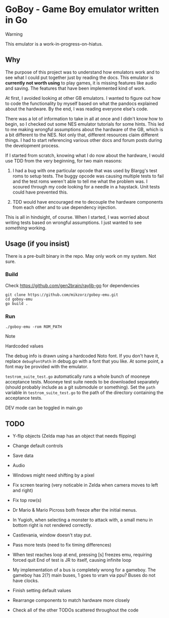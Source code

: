 # GoBoy - Game Boy emulator written in Go

> [!WARNING]
> This emulator is a work-in-progress-on-hiatus.

## Why

 The purpose of this project was to understand how emulators work and to see what I could put together just by reading the docs. This emulator is **currently not worth using** to play games, it is missing features like audio and saving. The features that have been implemented kind of work.  

 At first, I avoided looking at other GB emulators. I wanted to figure out how to code the functionality by myself based on what the pandocs explained about the hardware. By the end, I was reading everyone else's code.

 There was a lot of information to take in all at once and I didn't know how to begin, so I checked out some NES emulator tutorials for some hints. This led to me making wrongful assumptions about the hardware of the GB, which is a bit different to the NES. Not only that, different resources claim different things. I had to start referencing various other docs and forum posts during the development process.

 If I started from scratch, knowing what I do now about the hardware, I would use TDD from the very beginning, for two main reasons:

1) I had a bug with one particular opcode that was used by Blargg's test roms to setup tests. The buggy opcode was causing multiple tests to fail and the test roms weren't able to tell me what the problem was. I scoured through my code looking for a needle in a haystack. Unit tests could have prevented this.

2) TDD would have encouraged me to decouple the hardware components from each other and to use dependency injection.

This is all in hindsight, of course. When I started, I was worried about writing tests based on wrongful assumptions. I just wanted to see *something* working.

## Usage (if you insist)
There is a pre-built binary in the repo. May only work on my system. Not sure.

### Build
Check https://github.com/gen2brain/raylib-go for dependencies
```
git clone https://github.com/mikzorz/goboy-emu.git
cd goboy-emu
go build .
```

### Run  
```
./goboy-emu -rom ROM_PATH
```

> [!NOTE]
> Hardcoded values

 The debug info is drawn using a hardcoded Noto font. If you don't have it, replace `debugFontPath` in debug.go with a font that you like. At some point, a font may be provided with the emulator.

`testrom_suite_test.go` automatically runs a whole bunch of mooneye acceptance tests.
Mooneye test suite needs to be downloaded separately (should probably include as a git submodule or something).
Set the `path` variable in `testrom_suite_test.go` to the path of the directory containing the acceptance tests.

DEV mode can be toggled in main.go

## TODO

- Y-flip objects (Zelda map has an object that needs flipping)
- Change default controls
- Save data
- Audio
- Windows might need shifting by a pixel
- Fix screen tearing (very noticable in Zelda when camera moves to left and right)
- Fix top row(s)
- Dr Mario & Mario Picross both freeze after the initial menus.
- In Yugioh, when selecting a monster to attack with, a small menu in bottom right is not rendered correctly.
- Castlevania, window doesn't stay put.

- Pass more tests (need to fix timing differences)

- When test reaches loop at end, pressing [s] freezes emu, requiring forced quit
   End of test is JR to itself, causing infinite loop

- My implementation of a bus is completely wrong for a gameboy. The gameboy has 2(?) main buses, 1 goes to vram via ppu? Buses do not have clocks.

- Finish setting default values
- Rearrange components to match hardware more closely

- Check all of the other TODOs scattered throughout the code
